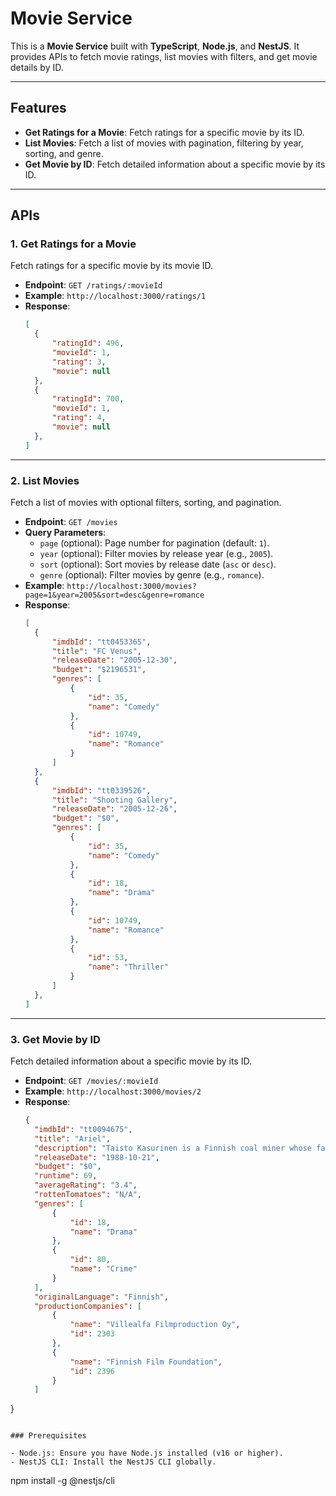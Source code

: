 

# Movie Service

This is a **Movie Service** built with **TypeScript**, **Node.js**, and **NestJS**. It provides APIs to fetch movie ratings, list movies with filters, and get movie details by ID.

---

## Features

- **Get Ratings for a Movie**: Fetch ratings for a specific movie by its ID.
- **List Movies**: Fetch a list of movies with pagination, filtering by year, sorting, and genre.
- **Get Movie by ID**: Fetch detailed information about a specific movie by its ID.

---

## APIs

### 1. **Get Ratings for a Movie**
Fetch ratings for a specific movie by its movie ID.

- **Endpoint**: `GET /ratings/:movieId`
- **Example**: `http://localhost:3000/ratings/1`
- **Response**:
  ```json
  [
    {
        "ratingId": 496,
        "movieId": 1,
        "rating": 3,
        "movie": null
    },
    {
        "ratingId": 700,
        "movieId": 1,
        "rating": 4,
        "movie": null
    },
  ]
  ```

---

### 2. **List Movies**
Fetch a list of movies with optional filters, sorting, and pagination.

- **Endpoint**: `GET /movies`
- **Query Parameters**:
  - `page` (optional): Page number for pagination (default: `1`).
  - `year` (optional): Filter movies by release year (e.g., `2005`).
  - `sort` (optional): Sort movies by release date (`asc` or `desc`).
  - `genre` (optional): Filter movies by genre (e.g., `romance`).
- **Example**: `http://localhost:3000/movies?page=1&year=2005&sort=desc&genre=romance`
- **Response**:
  ```json
  [
    {
        "imdbId": "tt0453365",
        "title": "FC Venus",
        "releaseDate": "2005-12-30",
        "budget": "$2196531",
        "genres": [
            {
                "id": 35,
                "name": "Comedy"
            },
            {
                "id": 10749,
                "name": "Romance"
            }
        ]
    },
    {
        "imdbId": "tt0339526",
        "title": "Shooting Gallery",
        "releaseDate": "2005-12-26",
        "budget": "$0",
        "genres": [
            {
                "id": 35,
                "name": "Comedy"
            },
            {
                "id": 18,
                "name": "Drama"
            },
            {
                "id": 10749,
                "name": "Romance"
            },
            {
                "id": 53,
                "name": "Thriller"
            }
        ]
    },
  ]
  ```

---

### 3. **Get Movie by ID**
Fetch detailed information about a specific movie by its ID.

- **Endpoint**: `GET /movies/:movieId`
- **Example**: `http://localhost:3000/movies/2`
- **Response**:
  ```json
  {
    "imdbId": "tt0094675",
    "title": "Ariel",
    "description": "Taisto Kasurinen is a Finnish coal miner whose father has just committed suicide and who is framed for a crime he did not commit. In jail, he starts to dream about leaving the country and starting a new life. He escapes from prison but things don't go as planned...",
    "releaseDate": "1988-10-21",
    "budget": "$0",
    "runtime": 69,
    "averageRating": "3.4",
    "rottenTomatoes": "N/A",
    "genres": [
        {
            "id": 18,
            "name": "Drama"
        },
        {
            "id": 80,
            "name": "Crime"
        }
    ],
    "originalLanguage": "Finnish",
    "productionCompanies": [
        {
            "name": "Villealfa Filmproduction Oy",
            "id": 2303
        },
        {
            "name": "Finnish Film Foundation",
            "id": 2396
        }
    ]
}
  ```

### Prerequisites

- Node.js: Ensure you have Node.js installed (v16 or higher).
- NestJS CLI: Install the NestJS CLI globally.
  ```
  npm install -g @nestjs/cli
  

